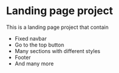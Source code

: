 # Landing page project

This is a landing page project that contain

- Fixed navbar
- Go to the top button
- Many sections with different styles
- Footer
- And many more

